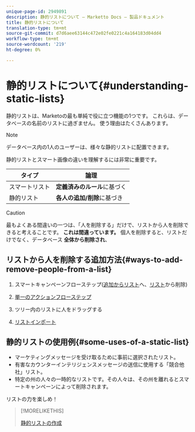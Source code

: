 ```yaml
---
unique-page-id: 2949891
description: 静的リストについて — Marketto Docs — 製品ドキュメント
title: 静的リストについて
translation-type: tm+mt
source-git-commit: d7d6aee63144c472e02fe0221c4a164183d04dd4
workflow-type: tm+mt
source-wordcount: '219'
ht-degree: 0%

---
```



# 静的リストについて{#understanding-static-lists}

静的リストは、Marketoの最も単純で役に立つ機能の1つです。 これらは、データベースの名前のリストに過ぎません。 使う理由はたくさんあります。

>[!NOTE]
>
>データベース内の1人のユーザーは、様々な静的リストに配置できます。

静的リストとスマート画像の違いを理解するには非常に重要です。

| タイプ | 論理 |
|---|---|
| スマートリスト | **定義済みのルール**&#x200B;に基づく |
| 静的リスト | **各人の追加/削除**&#x200B;に基づき |

>[!CAUTION]
>
>最もよくある間違いの一つは、「人を削除する」だけで、リストから人を削除できると考えることです。 **これは間違っています。** 個人を削除すると、リストだけでなく、データベース **全体から削除され**、

## リストから人を削除する追加方法{#ways-to-add-remove-people-from-a-list}

1. スマートキャンペーンフローステップ([追加からリスト](../../../../product-docs/core-marketo-concepts/smart-campaigns/flow-actions/add-to-list.md)へ、[リスト](../../../../product-docs/core-marketo-concepts/smart-campaigns/flow-actions/remove-from-list.md)から削除)

1. [単一のアクションフローステップ](../../../../product-docs/core-marketo-concepts/smart-lists-and-static-lists/using-smart-lists/run-a-single-flow-step-from-a-smart-list.md)
1. ツリー内のリストに人をドラッグする
1. [リストインポート](../../../../getting-started/quick-wins/import-a-list-of-people.md)

## 静的リストの使用例{#some-uses-of-a-static-list}

* マーケティングメッセージを受け取るために事前に選択されたリスト。
* 有害なカウンターインテリジェンスメッセージの送信に使用する「競合他社」リスト。
* 特定の州の人々の一時的なリストです。その人々は、その州を離れるとスマートキャンペーンによって削除されます。

リストの力を楽しめ！

>[!MORELIKETHIS]
>
>[静的リストの作成](https://docs.marketo.com/x/ecKt)

